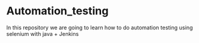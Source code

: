# Automation_testing
In this repository we are going to learn how to do automation testing using selenium with java + Jenkins
